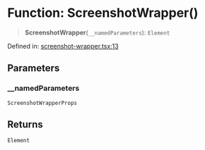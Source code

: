 # Function: ScreenshotWrapper()

> **ScreenshotWrapper**(`__namedParameters`): `Element`

Defined in: [screenshot-wrapper.tsx:13](https://github.com/GeoDaCenter/openassistant/blob/65e761aafcb8b3d759c0e5ae9c1cbe8e024f7128/packages/ui/src/components/screenshot-wrapper.tsx#L13)

## Parameters

### \_\_namedParameters

`ScreenshotWrapperProps`

## Returns

`Element`
